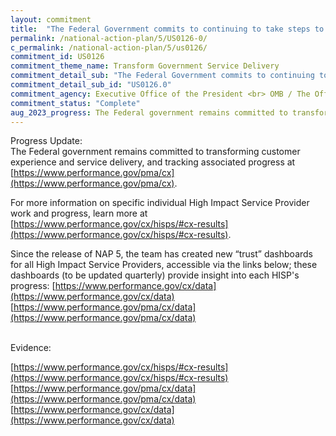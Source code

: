 ```yaml
---
layout: commitment
title:  "The Federal Government commits to continuing to take steps to improve service delivery by HISPs."
permalink: /national-action-plan/5/US0126-0/
c_permalink: /national-action-plan/5/us0126/
commitment_id: US0126
commitment_theme_name: Transform Government Service Delivery
commitment_detail_sub: "The Federal Government commits to continuing to take steps to improve service delivery by HISPs."
commitment_detail_sub_id: "US0126.0"
commitment_agency: Executive Office of the President <br> OMB / The Office of Performance and Personnel Management
commitment_status: "Complete"
aug_2023_progress: The Federal government remains committed to transforming customer experience and service delivery and tracks associated progress at <a href="https://www.performance.gov/pma/cx/">https://www.performance.gov/pma/cx/</a>. For specific individual High Impact Service Provider progress, you can learn more at <a href="https://www.performance.gov/cx/hisps/#cx-results">https://www.performance.gov/cx/hisps/#cx-results</a><br><br>Since the release of NAP 5, the team has created a new “trust” dashboard for all High Impact Service Providers here:<a href="https://www.performance.gov/pma/cx/data/">https://www.performance.gov/pma/cx/data/</a><br><br>This dashboard will be updated quarterly.
---
```

Progress Update: <br>
The Federal government remains committed to transforming customer experience and service delivery, and tracking associated progress at [https://www.performance.gov/pma/cx](https://www.performance.gov/pma/cx).
 
 For more information on specific individual High Impact Service Provider work and progress, learn more at [https://www.performance.gov/cx/hisps/#cx-results](https://www.performance.gov/cx/hisps/#cx-results).
 
 Since the release of NAP 5, the team has created new “trust” dashboards for all High Impact Service Providers, accessible via the links below; these dashboards (to be updated quarterly) provide insight into each HISP's progress:
 [https://www.performance.gov/cx/data](https://www.performance.gov/cx/data)
 [https://www.performance.gov/pma/cx/data](https://www.performance.gov/pma/cx/data)<br><br>

Evidence:

[https://www.performance.gov/cx/hisps/#cx-results](https://www.performance.gov/cx/hisps/#cx-results)
[https://www.performance.gov/pma/cx/data](https://www.performance.gov/pma/cx/data)
[https://www.performance.gov/cx/data](https://www.performance.gov/cx/data)